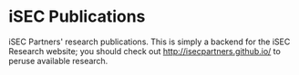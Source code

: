 iSEC Publications
=================

iSEC Partners' research publications. This is simply a backend for the iSEC
Research website; you should check out http://isecpartners.github.io/ to
peruse available research.
